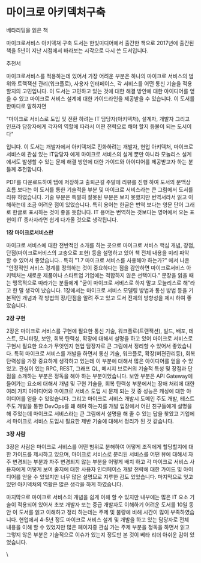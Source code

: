 # 마이크로 아키덱처구축

베타리딩을 읽은 책&#x20;

마이크로서비스 아키덱쳐 구축 도서는 한빛미디어에서 출간한 책으로  2017년에 출간된 책을 5년이 지난 시점에서 바라보는 시각으로 다시 쓴 도서입니다.

추천서&#x20;

마이크로서비스를 적용하는데 있어서 가장 어려운 부분은 하나의 마이크로 서비스의 범위와 트랙잭션 관리(워크플로), 사용자 인터페이스, 각 서비스를 어떤 통신 기술을 적용 할지의 고민입니다. 이 도서는 고민하고 있는 것에 대한 해결 방안에 대한 아이디어를 얻을 수 있고 마이크로 서비스 설계에 대한 가이드라인을 제공받을 수 있습니다. 이 도서를 한마디로 말하자면

"마이크로 서비스로 도입 및 전환 하려는 IT 담당자(아키덱처), 설계자, 개발자 그리고 인프라 담장자에게 각자의 역할에 따라서 어떤 전략으로 해야 할지 등불이 되는 도서이다"

입니다. 이 도서는 개발자에서 아키덱처로 진화하려는 개발자, 현업 아키덱처, 마이크로 서비스에 관심 있는 IT담당자 에게 마이크로 서비스의 설계 뿐만 아니라 모놀리스 설계에서도 발생할 수 있는 문제 해결 방안에 대한 가이드와 아이디어를 제공받고자 하는 분들께 추천합니다.

PDF를 다운로드하여 탭에 저장하고 출퇴근길 주말에 리뷰를 진행 하여 도서의 문맥상 흐름 보다는 이 도서를 통한 기술적을 부분 및 마이크로 서비스라는 큰 그림에서 도서를 리뷰 하였습니다. 기술 부분은 특별히 잘못된 부분은 보지 못했지만 번역서라서 읽고 이해하는데 조금 어려운 점이 있었습니다. 특히 용어는 한글은 번역 보다는 영문 단어 그래로 한글로 표시하는 것이 좋을 듯합니다. IT 용어는 번역하는 것보다는 영어에서 오는 표현이 IT 종사자라면 쉽게 다가올 것으로 생각됩니다.

**1장 마이크로서비스란**

마이크로 서비스에 대한 전반적인 소개를 하는 곳으로 마이크로 서비스 핵심 개념, 장점, 단점(마이크로서비스의 고충으로 표현) 등을 설명하고 있어 책 전체 내용을 미리 파악 할 수 있어서 좋았습니다.. 특히 "1.7 마이크로 서비스를 사용해야 하는가?" 에서 나온 "안정적인 서비스 경계를 정의하는 것이 중요하다는 점을 감안하면 마이크로서비스 아키텍처는 새로운 제품이나 스타트업 기업에는 적합하지 않은 선택이다." 문장을 읽을 때는 맹목적으로 따라가는 분들에게 "굳이 마이크로 서비스로 하지 말고 모눌리스로 해"라고 한 말 생각이 났습니다. 1장에서는 마이크로 서비스 모델링 방법과 통신 방법 등을 기본적인 개념과 각 방법의 장/단점을 알려 주고 있고 도서 전체의 방향성을 제시 하여 좋았습니다.

**2장 구현**

2장은 마이크로 서비스를 구현에 필요한 통신 기술, 워크플로(트랜잭션), 빌드, 배포, 테스트, 모니터링, 보안, 회복 탄력성, 확장에 대해서 설명을 하고 있어 마이크로 서비스로 구현시 필요한 요소가 무엇인지 현업 담장자로 큰 그림에서 정리할 수 있어서 좋았습니다. 특히 마이크로 서비스를 개발을 하면서 통신 기술, 워크플로, 확장(버젼관리등), 회복 탄력성을 가장 중요하게 생각하고 있는데 이 부분에 대해서 많은 아이디어를 얻을 수 있었고. 관심이 있는 RPC, REST, 그래프 QL, 메시지 브로커의 기술적 특성 및 장점과 단점을 소개하는 부분은 정독을 해야 하는 부분이었습니다. 보안 부분은 API Gateway에 들어가는 요소에 대해서 개념 및 구현 기술을, 회복 탄력성 부분에서는 장애 처리에 대한 여러 가지 아이디어와 마이크로 서비스 도입 시 문제 되는 것 중 성능은 캐싱에 대한 아이디어를 얻을 수 있었습니다. 그리고 마이크로 서비스 개발시 도메인 주도 개발, 테스트 주도 개발을 통한 DevOps를 왜 해야 하는지를 개발 입장에서 어린 친구들에게 설명을 해 주었는데 마이크로 서비스라는 큰 그림에서 설명을 해 줄 수 있는 답을 찾았고 기업에서 마이크로 서비스 도입시 필요한 제반 기술에 대해서 정리가 된 것 같습니다.

**3장 사람**

3장은 사람은 마이크로 서비스를 어떤 범위로 분해하여 어떻게 조직에게 할당할지에 대한 가이드를 제시하고 있으며, 마이크로 서비스로 분리된 서비스를 어떤 뷰에 대해서 자주 변경되는 부분과 자주 변경되지 않는 부분을 어떻게 배치 하고 각 마이크로 서비스 사용자에게 어떻게 보여 줄지에 대한 사용자 인터페이스 개발 전략에 대한 가이드 및 아이디어를 얻을 수 있었지만 너무 많은 설명므로 지루한 감도 있었습니다. 마지막으로 잊고 있던 아키덱처의 역활은 많은 생각을 하게 하였습니다.

마지막으로 마이크로 서비스의 개념을 쉽게 이해 할 수 있지만 내부에는 많은 IT 요소 기술이 적용되어 있어서 초보 개발자 또는 중급 개발자도 이해하기 어려운 도서를 10일 동안 이 도서를 읽고 이해하고 정리 하는데는 주제 및 불량에 비해 시간이 많이 부족하였습니다. 현업에서 4-5년 정도 마이크로 서비스 설계 및 개발을 하고 있는 담당자로 전체 내용을 이해 할 수 있었지만 많은 페이지중 관심 가는 주제 부분을 정독을 하면서 읽고 그렇지 않은 부분은 기술적으로 이슈가 있는지 정도만 본 것이 베타 리더 아쉬운 감이 있었습니다.

\
